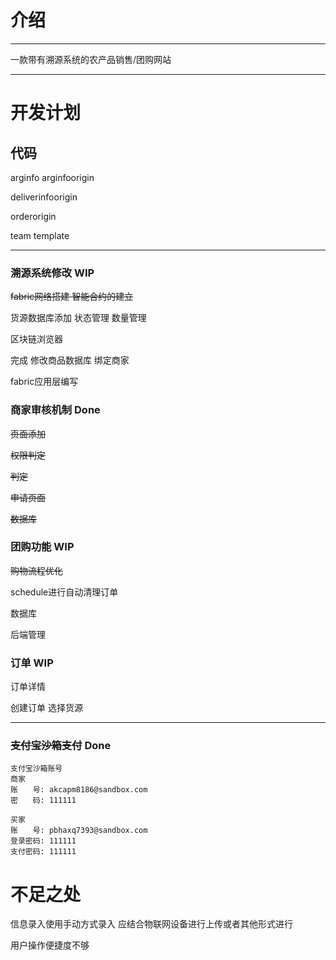 # 介绍

---

一款带有溯源系统的农产品销售/团购网站

---
# 开发计划

## 代码

arginfo arginfoorigin

deliverinfoorigin

orderorigin

team template


---
### 溯源系统修改 WIP

~~fabric网络搭建 智能合约的建立~~

货源数据库添加 状态管理 数量管理

区块链浏览器

完成 修改商品数据库 绑定商家 

fabric应用层编写

### 商家审核机制 Done

~~页面添加~~

~~权限判定~~

~~判定~~

~~申请页面~~

~~数据库~~

### 团购功能 WIP

~~购物流程优化~~

schedule进行自动清理订单

数据库

后端管理

### 订单 WIP

订单详情

创建订单 选择货源

---

### ~~支付宝沙箱支付~~ Done

~~~
支付宝沙箱账号
商家
账　　号: akcapm8186@sandbox.com
密　　码: 111111

买家
账　　号: pbhaxq7393@sandbox.com
登录密码: 111111
支付密码: 111111
~~~

# 不足之处
信息录入使用手动方式录入 应结合物联网设备进行上传或者其他形式进行

用户操作便捷度不够